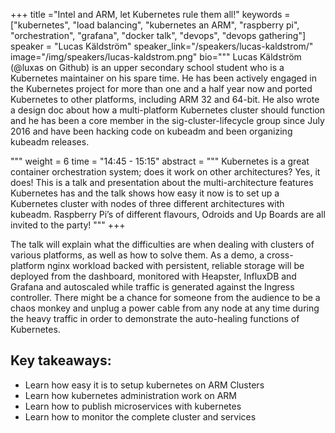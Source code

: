 +++
title ="Intel and ARM, let Kubernetes rule them all!"
keywords = ["kubernetes", "load balancing", "kubernetes an ARM", "raspberry pi", "orchestration", "grafana", "docker talk", "devops", "devops gathering"]
speaker = "Lucas Käldström"
speaker_link="/speakers/lucas-kaldstrom/"
image="/img/speakers/lucas-kaldstrom.png"
bio="""
Lucas Käldström (@luxas on Github) is an upper secondary school student who is a Kubernetes maintainer on his spare time. He has been actively engaged in the Kubernetes project for more than one and a half year now and ported Kubernetes to other platforms, including ARM 32 and 64-bit. He also wrote a design doc about how a multi-platform Kubernetes cluster should function and he has been a core member in the sig-cluster-lifecycle group since July 2016 and have been hacking code on kubeadm and been organizing kubeadm releases.

"""
weight = 6
time = "14:45 - 15:15"
abstract = """
Kubernetes is a great container orchestration system; does it work on other architectures? Yes, it does! This is a talk and presentation about the multi-architecture features Kubernetes has and the talk shows how easy it now is to set up a Kubernetes cluster with nodes of three different architectures with kubeadm. Raspberry Pi’s of different flavours, Odroids and Up Boards are all invited to the party!
"""
+++

The talk will explain what the difficulties are when dealing with clusters of various platforms, as well as how to solve them. As a demo, a cross-platform nginx workload backed with persistent, reliable storage will be deployed from the dashboard, monitored with Heapster, InfluxDB and Grafana and autoscaled while traffic is generated against the Ingress controller. There might be a chance for someone from the audience to be a chaos monkey and unplug a power cable from any node at any time during the heavy traffic in order to demonstrate the auto-healing functions of Kubernetes.

## Key takeaways:

* Learn how easy it is to setup kubernetes on ARM Clusters
* Learn how kubernetes administration work on ARM
* Learn how to publish microservices with kubernetes
* Learn how to monitor the complete cluster and services
